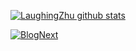 [![LaughingZhu github stats](https://github-readme-stats.vercel.app/api?username=LaughingZhu&theme=dracula&show_icons=true&count_private=true)](https://github.com/anuraghazra/github-readme-stats)

[![BlogNext](https://github-readme-stats.vercel.app/api/pin/?username=BlogNext&repo=Blog_Front&show_owner)](https://github.com/anuraghazra/github-readme-stats)
